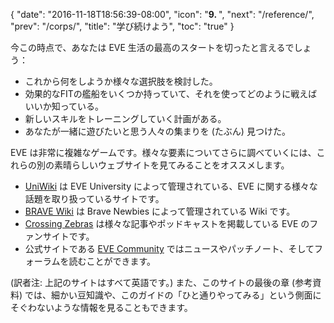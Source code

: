 {
  "date": "2016-11-18T18:56:39-08:00",
  "icon": "<b>9. </b>",
  "next": "/reference/",
  "prev": "/corps/",
  "title": "学び続けよう",
  "toc": "true"
}

今この時点で、あなたは EVE 生活の最高のスタートを切ったと言えるでしょう：

- これから何をしようか様々な選択肢を検討した。
- 効果的なFITの艦船をいくつか持っていて、それを使ってどのように戦えばいいか知っている。
- 新しいスキルをトレーニングしていく計画がある。
- あなたが一緒に遊びたいと思う人々の集まりを (たぶん) 見つけた。

EVE は非常に複雑なゲームです。様々な要素についてさらに調べていくには、これらの別の素晴らしいウェブサイトを見てみることをオススメします。

- [UniWiki](http://wiki.eveuniversity.org) は EVE University によって管理されている、EVE に関する様々な話題を取り扱っているサイトです。
- [BRAVE Wiki](https://wiki.braveineve.com/) は Brave Newbies によって管理されている Wiki です。
- [Crossing Zebras](http://crossingzebras.com/) は様々な記事やポッドキャストを掲載している EVE のファンサイトです。
- 公式サイトである [EVE Community](https://community.eveonline.com/) ではニュースやパッチノート、そしてフォーラムを読むことができます。

(訳者注: 上記のサイトはすべて英語です。)
また、このサイトの最後の章 (参考資料) では、細かい豆知識や、このガイドの「ひと通りやってみる」という側面にそぐわないような情報を見ることもできます。
